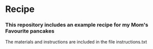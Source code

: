 # Recipe
### This repository includes an example recipe for my Mom's Favourite pancakes
The materials and instructions are included in the file instructions.txt
